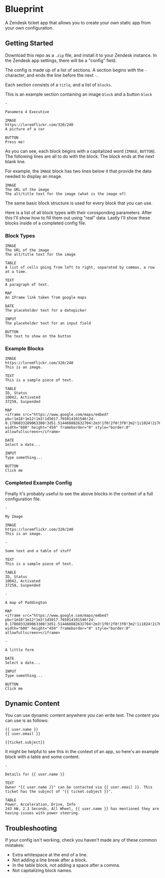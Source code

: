 # Blueprint

A Zendesk ticket app that allows you to create your own static app from your own configuration.

## Getting Started

Download this repo as a ```.zip``` file, and install it to your Zendesk instance. In the Zendesk app settings, there will be a "config" field.

The config is made up of a list of sections. A section begins with the ```-``` character, and ends the line before the next ```-```.

Each section consists of a ```title```, and a list of ```blocks```. 

This is an example section containing an image ```block``` and a button ```block```

```
-

Panamera 4 Executive

IMAGE
https://loremflickr.com/320/240
A picture of a car

BUTTON
Press me!

```

As you can see, each block begins with a capitalized word (```IMAGE```, ```BUTTON```). The following lines are all to do with the block. The block ends at the next blank line.

For example, the ```IMAGE``` block has two lines below it that provide the data needed to display an image.

```
IMAGE
The URL of the image
The alt/title text for the image (what is the image of)
```

The same basic block structure is used for every block that you can use.

Here is a list of all block types with their corosponding parameters. After this I'll show how to fill them out using "real" data. Lastly I'll show these blocks inside of a completed config file.

### Block Types

```
IMAGE
The URL of the image
The alt/title text for the image

TABLE
A list of cells going from left to right, separated by commas, a row at a time.

TEXT
A paragraph of text.

MAP
An IFrame link taken from google maps

DATE
The placeholder text for a datepicker

INPUT
The placeholder text for an input field

BUTTON
The text to show on the button
```

### Example Blocks

```
IMAGE
https://loremflickr.com/320/240
This is an image.

TEXT
This is a sample piece of text.

TABLE
ID, Status
10042, Activated
37258, Suspended

MAP
<iframe src="https://www.google.com/maps/embed?pb=!1m18!1m12!1m3!1d5017.765014101546!2d-0.1786033289063308!3d51.514460882632704!2m3!1f0!2f0!3f0!3m2!1i1024!2i768!4f13.1!3m3!1m2!1s0x48761ab2b05500a7%3A0x749d07ad72bbbe13!2sPaddington+London+Underground+Station!5e0!3m2!1sen!2suk!4v1511535243058" width="600" height="450" frameborder="0" style="border:0" allowfullscreen></iframe>

DATE
Select a date...

INPUT
Type something...

BUTTON
Click me
```

### Completed Example Config

Finally it's probably useful to see the above blocks in the context of a full configuration file.

```
-

My Image

IMAGE
https://loremflickr.com/320/240
This is an image.

-

Some text and a table of stuff

TEXT
This is a sample piece of text.

TABLE
ID, Status
10042, Activated
37258, Suspended

-

A map of Paddington

MAP
<iframe src="https://www.google.com/maps/embed?pb=!1m18!1m12!1m3!1d5017.765014101546!2d-0.1786033289063308!3d51.514460882632704!2m3!1f0!2f0!3f0!3m2!1i1024!2i768!4f13.1!3m3!1m2!1s0x48761ab2b05500a7%3A0x749d07ad72bbbe13!2sPaddington+London+Underground+Station!5e0!3m2!1sen!2suk!4v1511535243058" width="600" height="450" frameborder="0" style="border:0" allowfullscreen></iframe>

-

A little form

DATE
Select a date...

INPUT
Type something...

BUTTON
Click me
```

## Dynamic Content

You can use dynamic content anywhere you can write text. The content you can use is as follows:

```
{{ user.name }}
{{ user.email }}

{{ticket.subject}}
```

It might be helpful to see this in the context of an app, so here's an example block with a table and some content.

```
-

Details for {{ user.name }}

TEXT
Owner "{{ user.name }}" can be contacted via {{ user.email }}. This ticket has the subject of "{{ ticket.subject }}".

TABLE
Power, Acceleration, Drive, Info
243 kW, 2.3 Seconds, All Wheel, {{ user.name }} has mentioned they are having issues with power steering.

```

## Troubleshooting

If your config isn't working, check you haven't made any of these common mistakes:

- Extra whitespace at the end of a line.
- Not adding a line break after a block.
- In the table block, not adding a space after a comma.
- Not capitalizing block names.